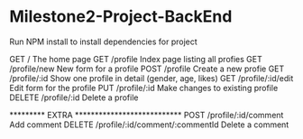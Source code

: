 # Milestone2-Project-BackEnd

Run NPM install to install dependencies for project

GET	/	The home page
GET	/profile	Index page listing all profies
GET	/profile/new	New form for a profile
POST	/profile	Create a new profie
GET	/profile/:id	Show one profile in detail (gender, age, likes)
GET	/profile/:id/edit	Edit form for the profile
PUT	/profile/:id	Make changes to existing profile
DELETE	/profile/:id	Delete a profile


********* EXTRA ***************************
POST	/profile/:id/comment	Add comment
DELETE	/profile/:id/comment/:commentId	Delete a comment
